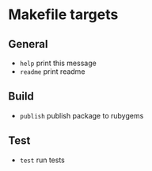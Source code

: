 # Makefile targets

## General

- `help`       print this message
- `readme`     print readme

## Build

- `publish`    publish package to rubygems

## Test

- `test`       run tests



